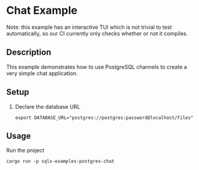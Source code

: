 # Chat Example

Note: this example has an interactive TUI which is not trivial to test automatically,
so our CI currently only checks whether or not it compiles.

## Description

This example demonstrates how to use PostgreSQL channels to create a very simple chat application.

## Setup

1. Declare the database URL

    ```
    export DATABASE_URL="postgres://postgres:password@localhost/files"
    ```

## Usage

Run the project

```
cargo run -p sqlx-examples-postgres-chat
```
